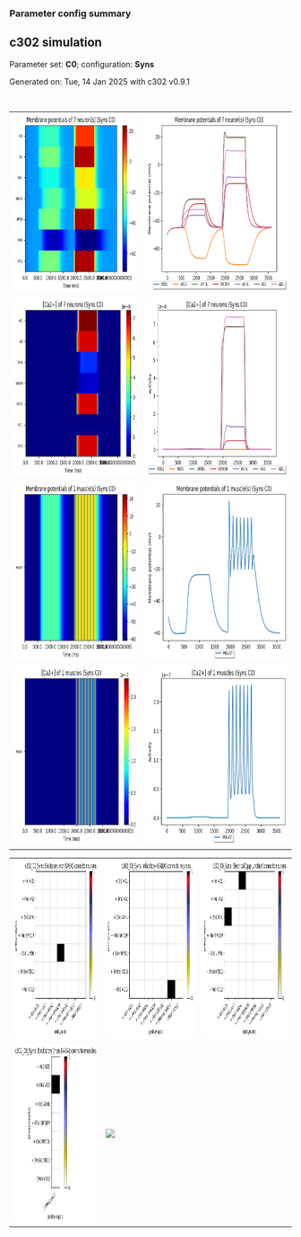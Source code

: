 ### Parameter config summary 
<h2>c302 simulation</h2>
<p>Parameter set: <b>C0</b>; configuration: <b>Syns</b></p>
<p>Generated on: Tue, 14 Jan 2025 with c302 v0.9.1</p><br/>
<table>

<tr>
  <td><a href="images/neurons_C0_Syns.png"><img alt=" " src="images/neurons_C0_Syns.png" height="320"/></a></td>
  <td><a href="images/traces_neuron_Syns_C0.png"><img alt=" " src="images/traces_neuron_Syns_C0.png" height="320"/></a></td>
</tr>

<tr>
  <td><a href="images/neuron_activity_C0_Syns.png"><img alt=" " src="images/neuron_activity_C0_Syns.png" height="320"/></a></td>
  <td><a href="images/traces_neuron_activity_Syns_C0.png"><img alt=" " src="images/traces_neuron_activity_Syns_C0.png" height="320"/></a></td>
</tr>

<tr>
  <td><a href="images/muscles_C0_Syns.png"><img alt=" " src="images/muscles_C0_Syns.png" height="320"/></a></td>
  <td><a href="images/traces_muscles_Syns_C0.png"><img alt=" " src="images/traces_muscles_Syns_C0.png" height="320"/></a></td>
</tr>

<tr>
  <td><a href="images/muscle_activity_C0_Syns.png"><img alt=" " src="images/muscle_activity_C0_Syns.png" height="320"/></a></td>
  <td><a href="images/traces_muscles_activity_Syns_C0.png"><img alt=" " src="images/traces_muscles_activity_Syns_C0.png" height="320"/></a></td>
</tr>
</table>
<table>

<tr><td><a href="images/c302_C0_Syns_exc_to_neurons.png"><img alt=" " src="images/c302_C0_Syns_exc_to_neurons.png" height="320"/></a></td>

  <td><a href="images/c302_C0_Syns_inh_to_neurons.png"><img alt=" " src="images/c302_C0_Syns_inh_to_neurons.png" height="320"/></a></td>

  <td><a href="images/c302_C0_Syns_elec_neurons_neurons.png"><img alt=" " src="images/c302_C0_Syns_elec_neurons_neurons.png" height="320"/></a></td></tr>

<tr><td><a href="images/c302_C0_Syns_exc_to_muscles.png"><img alt=" " src="images/c302_C0_Syns_exc_to_muscles.png" height="320"/></a></td>

  <td><a href="images/c302_C0_Syns_inh_to_muscles.png"><img alt=" " src="images/c302_C0_Syns_inh_to_muscles.png" height="320"/></a></td></tr>
</table>

